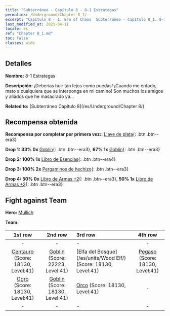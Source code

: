 ```yaml
---
title: "Subterráneo - Capítulo 8 - 8-1 Estrategas"
permalink: /Underground/Chapter 8_1/
excerpt: "Capítulo 8 - 1. Era of Chaos  Subterráneo - Capítulo 8_1. 8-1 Estrategas"
last_modified_at: 2021-04-11
locale: es
ref: "Chapter 8_1.md"
toc: false
classes: wide
---
```


## Detalles

 **Nombre:** 8-1 Estrategas

 **Descripción:** ¡Deberías huir tan lejos como puedas! ¡Cuando me enfado, mato a cualquiera que se interponga en mi camino! Son muchos los amigos y aliados que he masacrado ya...

 **Related to:** [Subterráneo Capítulo 8](/es/Underground/Chapter 8/)

## Recompensa obtenida

 **Recompensa por completar por primera vez::** [Llave de plata](/es/Items/con_693/){: .btn .btn--era3}

 **Drop 1:** **33% 0x** [Goblin](/es/Items/unt_217/){: .btn .btn--era3}, **67% 1x** [Goblin](/es/Items/unt_217/){: .btn .btn--era3}

 **Drop 2:** **100% 1x** [Libro de Esencias](/es/Items/mat_39/){: .btn .btn--era4}

 **Drop 3:** **100% 2x** [Pergaminos de hechizo](/es/Items/con_694/){: .btn .btn--era3}

 **Drop 4:** **50% 0x** [Libro de Armas +2](/es/Items/mat_32/){: .btn .btn--era3}, **50% 1x** [Libro de Armas +2](/es/Items/mat_32/){: .btn .btn--era3}


## Fight against Team
 **Hero:** [Mullich](/es/heroes/Mullich/)

 **Team:**


  | 1st row | 2nd row | 3rd row | 4th row |
  |:----:|:----:|:----|:----:|
  | - | - | - | - |
  | [Centauro](/es/units/Centaur/) (Score: 18130, Level:41)  | [Goblin](/es/units/Goblin/) (Score: 22223, Level:41)  | [Elfa del Bosque](/es/units/Wood Elf/) (Score: 18130, Level:41)  | [Pegaso](/es/units/Pegasus/) (Score: 18130, Level:41)  |
  | [Ogro](/es/units/Ogre/) (Score: 18130, Level:41)  | [Goblin](/es/units/Goblin/) (Score: 18130, Level:41)  | [Orco](/es/units/Orc/) (Score: 18130, Level:41)  | - |
  | - | - | - | - |



